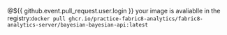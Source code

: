  @${{ github.event.pull_request.user.login }} your image is avaliablle in the registry:``` docker pull ghcr.io/practice-fabric8-analytics/fabric8-analytics-server/bayesian-bayesian-api:latest ```
